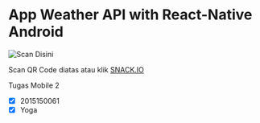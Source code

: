 # App Weather API with React-Native Android
![Scan Disini](https://github.com/yogaagoy/api_weather/blob/master/qr.png)

Scan QR Code diatas atau klik [SNACK.IO](https://snack.expo.io/@yoga1197/api_weather)

Tugas Mobile 2
- [x] 2015150061
- [x] Yoga
